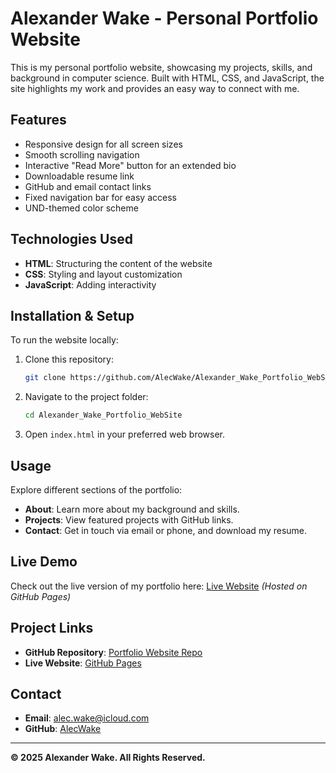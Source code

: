 # Alexander Wake - Personal Portfolio Website

This is my personal portfolio website, showcasing my projects, skills, and background in computer science. Built with HTML, CSS, and JavaScript, the site highlights my work and provides an easy way to connect with me.

## Features
- Responsive design for all screen sizes
- Smooth scrolling navigation
- Interactive "Read More" button for an extended bio
- Downloadable resume link
- GitHub and email contact links
- Fixed navigation bar for easy access
- UND-themed color scheme

## Technologies Used
- **HTML**: Structuring the content of the website
- **CSS**: Styling and layout customization
- **JavaScript**: Adding interactivity

## Installation & Setup
To run the website locally:
1. Clone this repository:
   ```bash
   git clone https://github.com/AlecWake/Alexander_Wake_Portfolio_WebSite.git
   ```
2. Navigate to the project folder:
   ```bash
   cd Alexander_Wake_Portfolio_WebSite
   ```
3. Open `index.html` in your preferred web browser.

## Usage
Explore different sections of the portfolio:
- **About**: Learn more about my background and skills.
- **Projects**: View featured projects with GitHub links.
- **Contact**: Get in touch via email or phone, and download my resume.

## Live Demo
Check out the live version of my portfolio here: [Live Website](https://alecwake.github.io/Alexander_Wake_Portfolio_WebSite/) *(Hosted on GitHub Pages)*

## Project Links
- **GitHub Repository**: [Portfolio Website Repo](https://github.com/AlecWake/Alexander_Wake_Portfolio_WebSite)
- **Live Website**: [GitHub Pages](https://alecwake.github.io/Alexander_Wake_Portfolio_WebSite/)

## Contact
- **Email**: [alec.wake@icloud.com](mailto:alec.wake@icloud.com)
- **GitHub**: [AlecWake](https://github.com/AlecWake)

---
**© 2025 Alexander Wake. All Rights Reserved.**
